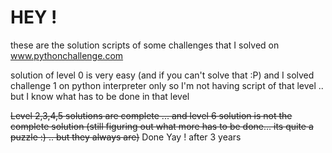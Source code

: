 HEY !
=====

these are the solution scripts of some challenges that I solved on
www.pythonchallenge.com

solution of level 0 is very easy (and if you can't solve that :P) and I solved
challenge 1 on python interpreter only so I'm not having script of that level
.. but I know what has to be done in that level

~~Level  2,3,4,5 solutions are complete ... and level 6 solution is not the
complete solution (still figuring out what more has to be done... its quite a
puzzle :) .. but they always are)~~ Done Yay ! after 3 years

